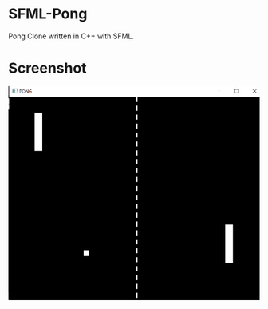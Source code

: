 # SFML-Pong

Pong Clone written in C++ with SFML.

# Screenshot

![demo](https://github.com/andrewfarmer13/SFML-Pong/blob/main/Images/pong.png)
